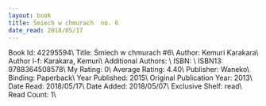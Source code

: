 ```yaml
---
layout: book
title: Śmiech w chmurach  no. 6
date_read: 2018/05/17
---
```


Book Id: 42295594\ 
Title: Śmiech w chmurach #6\ 
Author: Kemuri Karakara\ 
Author l-f: Karakara, Kemuri\ 
Additional Authors: \ 
ISBN: \ 
ISBN13: 9788364508578\ 
My Rating: 0\ 
Average Rating: 4.40\ 
Publisher: Waneko\ 
Binding: Paperback\ 
Year Published: 2015\ 
Original Publication Year: 2013\ 
Date Read: 2018/05/17\ 
Date Added: 2018/05/07\ 
Exclusive Shelf: read\ 
Read Count: 1\ 

